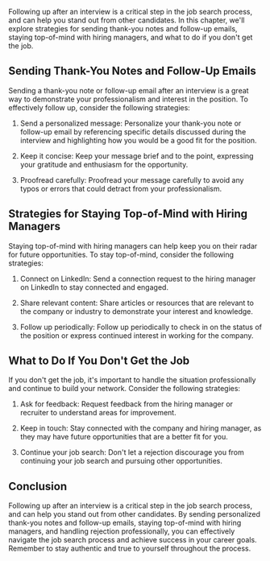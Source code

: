 
Following up after an interview is a critical step in the job search process, and can help you stand out from other candidates. In this chapter, we'll explore strategies for sending thank-you notes and follow-up emails, staying top-of-mind with hiring managers, and what to do if you don't get the job.

Sending Thank-You Notes and Follow-Up Emails
--------------------------------------------

Sending a thank-you note or follow-up email after an interview is a great way to demonstrate your professionalism and interest in the position. To effectively follow up, consider the following strategies:

1. Send a personalized message: Personalize your thank-you note or follow-up email by referencing specific details discussed during the interview and highlighting how you would be a good fit for the position.

2. Keep it concise: Keep your message brief and to the point, expressing your gratitude and enthusiasm for the opportunity.

3. Proofread carefully: Proofread your message carefully to avoid any typos or errors that could detract from your professionalism.

Strategies for Staying Top-of-Mind with Hiring Managers
-------------------------------------------------------

Staying top-of-mind with hiring managers can help keep you on their radar for future opportunities. To stay top-of-mind, consider the following strategies:

1. Connect on LinkedIn: Send a connection request to the hiring manager on LinkedIn to stay connected and engaged.

2. Share relevant content: Share articles or resources that are relevant to the company or industry to demonstrate your interest and knowledge.

3. Follow up periodically: Follow up periodically to check in on the status of the position or express continued interest in working for the company.

What to Do If You Don't Get the Job
-----------------------------------

If you don't get the job, it's important to handle the situation professionally and continue to build your network. Consider the following strategies:

1. Ask for feedback: Request feedback from the hiring manager or recruiter to understand areas for improvement.

2. Keep in touch: Stay connected with the company and hiring manager, as they may have future opportunities that are a better fit for you.

3. Continue your job search: Don't let a rejection discourage you from continuing your job search and pursuing other opportunities.

Conclusion
----------

Following up after an interview is a critical step in the job search process, and can help you stand out from other candidates. By sending personalized thank-you notes and follow-up emails, staying top-of-mind with hiring managers, and handling rejection professionally, you can effectively navigate the job search process and achieve success in your career goals. Remember to stay authentic and true to yourself throughout the process.
